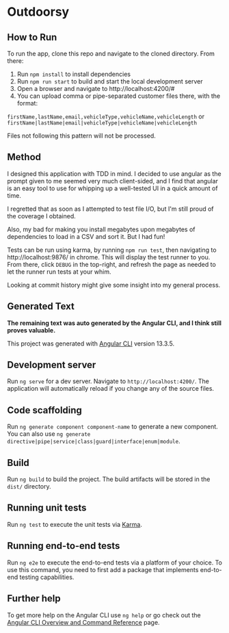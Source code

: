 # Outdoorsy

## How to Run

To run the app, clone this repo and navigate to the cloned directory. From there:

1) Run `npm install` to install dependencies
2) Run `npm run start` to build and start the local development server
3) Open a browser and navigate to http://localhost:4200/#
4) You can upload comma or pipe-separated customer files there, with the format:

`firstName,lastName,email,vehicleType,vehicleName,vehicleLength`
or
`firstName|lastName|email|vehicleType|vehicleName|vehicleLength`

Files not following this pattern will not be processed.

## Method

I designed this application with TDD in mind. I decided to use angular as the prompt given to me seemed very much client-sided, and I find that angular is an easy tool to use for whipping up a well-tested UI in a quick amount of time.

I regretted that as soon as I attempted to test file I/O, but I'm still proud of the coverage I obtained.

Also, my bad for making you install megabytes upon megabytes of dependencies to load in a CSV and sort it. But I had fun!

Tests can be run using karma, by running `npm run test`, then navigating to http://localhost:9876/ in chrome. This will display the test runner to you. From there, click `DEBUG` in the top-right, and refresh the page as needed to let the runner run tests at your whim.

Looking at commit history might give some insight into my general process.

## Generated Text
**The remaining text was auto generated by the Angular CLI, and I think still proves valuable.**

This project was generated with [Angular CLI](https://github.com/angular/angular-cli) version 13.3.5.

## Development server

Run `ng serve` for a dev server. Navigate to `http://localhost:4200/`. The application will automatically reload if you change any of the source files.

## Code scaffolding

Run `ng generate component component-name` to generate a new component. You can also use `ng generate directive|pipe|service|class|guard|interface|enum|module`.

## Build

Run `ng build` to build the project. The build artifacts will be stored in the `dist/` directory.

## Running unit tests

Run `ng test` to execute the unit tests via [Karma](https://karma-runner.github.io).

## Running end-to-end tests

Run `ng e2e` to execute the end-to-end tests via a platform of your choice. To use this command, you need to first add a package that implements end-to-end testing capabilities.

## Further help

To get more help on the Angular CLI use `ng help` or go check out the [Angular CLI Overview and Command Reference](https://angular.io/cli) page.

